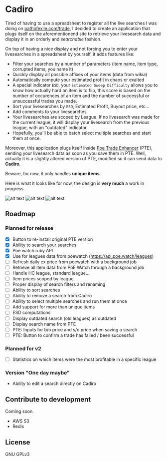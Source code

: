 # Cadiro

Tired of having to use a spreadsheet to register all the live searches I was doing on [pathofexile.com/trade](https://pathofexile.com/trade), I decided to create an application that plugs itself on the aforementionend site to retrieve your livesearch data and display it in an orderly and *searchable* fashion.

On top of having a nice display and not forcing you to enter your livesearches in a spreadsheet by yourself, it adds features like: 

- Filter your searches by a number of parameters (item name, item type, corrupted items, you name it)
- Quickly display all possible affixes of your items (data from wikia)
- Automatically compute your estimated profit in chaos or exalted
- A special indicator `ESD`, your `Estimated Sweep Difficulty` allows you to know how actually hard an item is to flip, this score is based on the number of occurences of an item and the number of successful or unsuccessful trades you made.
- Sort your livesearches by `ESD`, Estimated Profit, Buyout price, etc...
- Add comments to your livesearches
- Your livesearches are scoped by League. If no livesearch was made for the current league, it will display your livesearch from the previous league, with an "outdated" indicator.
- Hopefully, you'll be able to batch select multiple searches and start them at once.

Moreover, this application plugs itself inside [Poe Trade Enhancer](https://github.com/ghostscript3r/poe-trade-official-site-enhancer) (PTE), sending your livesearch data as soon as you save them in PTE. Well, actually it is a slightly altered version of PTE, modified so it can send data to **Cadiro**.

Beware, for now, it only handles **unique items**.

Here is what it looks like for now, the design is **very much** a work in progress.

![alt text](/documentation/economy2.png?raw=true )
![alt text](/documentation/economy1.png?raw=true )
![alt text](/documentation/howto.png?raw=true )

## Roadmap

### Planned for release

- [X] Button to re-install original PTE version
- [X] Ability to search your searches
- [X] Poe watch ruby API
- [X] Use for leagues data from poewatch (https://api.poe.watch/leagues)
- [ ] Refresh daily ex price from poewatch with a background job
- [ ] Retrieve all item data from PoE Watch through a background job
- [ ] Handle HC league, standard league... 
- [ ] Item prices scoped by league
- [ ] Proper display of search filters and renaming
- [ ] Ability to sort searches
- [ ] Ability to remove a search from Cadiro
- [ ] Ability to select multiple searches and run them at once
- [ ] Add support for more than unique items
- [ ] ESD computations
- [ ] Display outdated search (old leagues) as outdated
- [ ] Display search name from PTE
- [ ] PTE: Inputs for b/o price and s/o price when saving a search
- [ ] PTE: Button to confirm a trade has failed / been successful

### Planned for v2

- [ ] Statistics on which items were the most profitable in a specific league

### Version "One day maybe"

- Ability to edit a search directly on Cadiro

## Contribute to development

Coming soon.

- AWS S3
- Redis

## License

GNU GPLv3